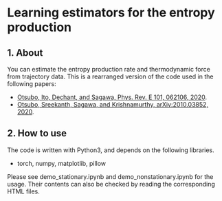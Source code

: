 # Learning estimators for the entropy production
## 1. About
You can estimate the entropy production rate and thermodynamic force from trajectory data.
This is a rearranged version of the code used in the following papers:  
- [Otsubo, Ito, Dechant, and Sagawa, Phys. Rev. E 101, 062106, 2020](https://journals.aps.org/pre/abstract/10.1103/PhysRevE.101.062106).
- [Otsubo, Sreekanth, Sagawa, and Krishnamurthy, arXiv:2010.03852, 2020](https://arxiv.org/abs/2010.03852).

## 2. How to use
The code is written with Python3, and depends on the following libraries.
- torch, numpy, matplotlib, pillow

Please see demo_stationary.ipynb and demo_nonstationary.ipynb for the usage.
Their contents can also be checked by reading the corresponding HTML files.
